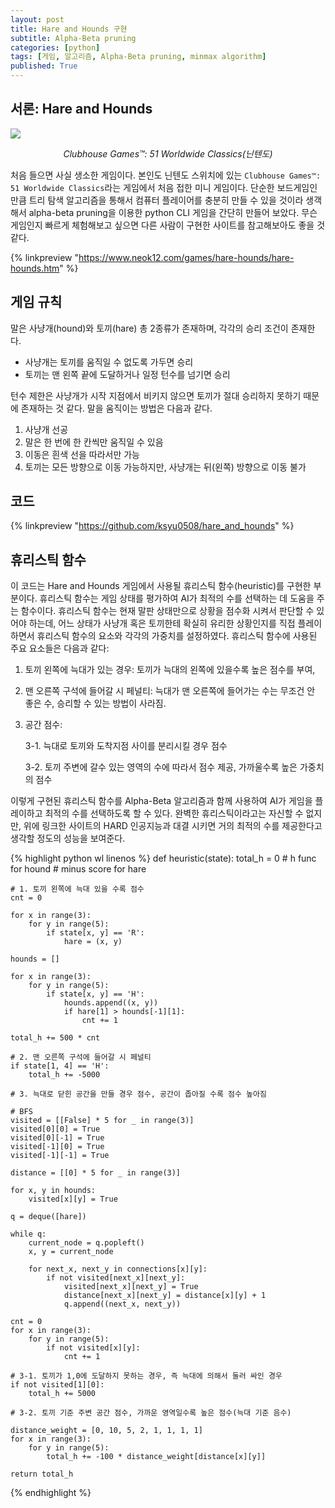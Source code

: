 ```yaml
---
layout: post
title: Hare and Hounds 구현
subtitle: Alpha-Beta pruning
categories: [python]
tags: [게임, 알고리즘, Alpha-Beta pruning, minmax algorithm]
published: True
---
```


## 서론: Hare and Hounds

![](https://www.nintendo.com/sg/switch/as7t/img/hero.jpg)
*<center>Clubhouse Games™: 51 Worldwide Classics(닌텐도)</center>*

처음 들으면 사실 생소한 게임이다. 본인도 닌텐도 스위치에 있는 `Clubhouse Games™: 51 Worldwide Classics`라는 게임에서 처음 접한 미니 게임이다. 단순한 보드게임인 만큼 트리 탐색 알고리즘을 통해서 컴퓨터 플레이어를 충분히 만들 수 있을 것이라 생객해서 alpha-beta pruning을 이용한 python CLI 게임을 간단히 만들어 보았다. 무슨 게임인지 빠르게 체험해보고 싶으면 다른 사람이 구현한 사이트를 참고해보아도 좋을 것 같다.

{% linkpreview "https://www.neok12.com/games/hare-hounds/hare-hounds.htm" %}

## 게임 규칙

말은 사냥개(hound)와 토끼(hare) 총 2종류가 존재하며, 각각의 승리 조건이 존재한다.

* 사냥개는 토끼를 움직일 수 없도록 가두면 승리
* 토끼는 맨 왼쪽 끝에 도달하거나 일정 턴수를 넘기면 승리

턴수 제한은 사냥개가 시작 지점에서 비키지 않으면 토끼가 절대 승리하지 못하기 때문에 존재하는 것 같다. 말을 움직이는 방법은 다음과 같다.

1. 사냥개 선공
2. 말은 한 번에 한 칸씩만 움직일 수 있음
3. 이동은 흰색 선을 따라서만 가능
4. 토끼는 모든 방향으로 이동 가능하지만, 사냥개는 뒤(왼쪽) 방향으로 이동 불가

## 코드

{% linkpreview "https://github.com/ksyu0508/hare_and_hounds" %}

## 휴리스틱 함수

이 코드는 Hare and Hounds 게임에서 사용될 휴리스틱 함수(heuristic)를 구현한 부분이다. 휴리스틱 함수는 게임 상태를 평가하여 AI가 최적의 수를 선택하는 데 도움을 주는 함수이다. 휴리스틱 함수는 현재 말판 상태만으로 상황을 점수화 시켜서 판단할 수 있어야 하는데, 어느 상태가 사냥개 혹은 토끼한테 확실히 유리한 상황인지를 직접 플레이하면서 휴리스틱 함수의 요소와 각각의 가중치를 설정하였다. 휴리스틱 함수에 사용된 주요 요소들은 다음과 같다:

1. 토끼 왼쪽에 늑대가 있는 경우: 토끼가 늑대의 왼쪽에 있을수록 높은 점수를 부여, 

2. 맨 오른쪽 구석에 들어갈 시 페널티: 늑대가 맨 오른쪽에 들어가는 수는 무조건 안 좋은 수, 승리할 수 있는 방법이 사라짐.

3. 공간 점수:

    3-1. 늑대로 토끼와 도착지점 사이를 분리시킬 경우 점수

    3-2. 토끼 주변에 갈수 있는 영역의 수에 따라서 점수 제공, 가까울수록 높은 가중치의 점수

이렇게 구현된 휴리스틱 함수를 Alpha-Beta 알고리즘과 함께 사용하여 AI가 게임을 플레이하고 최적의 수를 선택하도록 할 수 있다. 완벽한 휴리스틱이라고는 자신할 수 없지만, 위에 링크한 사이트의 HARD 인공지능과 대결 시키면 거의 최적의 수를 제공한다고 생각할 정도의 성능을 보여준다.

{% highlight python wl linenos %}
def heuristic(state):
    total_h = 0
    # h func for hound
    # minus score for hare

    # 1. 토끼 왼쪽에 늑대 있을 수록 점수
    cnt = 0

    for x in range(3):
        for y in range(5):
            if state[x, y] == 'R':
                hare = (x, y)

    hounds = []

    for x in range(3):
        for y in range(5):
            if state[x, y] == 'H':
                hounds.append((x, y))
                if hare[1] > hounds[-1][1]:
                    cnt += 1
    
    total_h += 500 * cnt

    # 2. 맨 오른쪽 구석에 들어갈 시 페널티
    if state[1, 4] == 'H':
        total_h += -5000

    # 3. 늑대로 닫힌 공간을 만들 경우 점수, 공간이 좁아질 수록 점수 높아짐

    # BFS
    visited = [[False] * 5 for _ in range(3)]
    visited[0][0] = True
    visited[0][-1] = True
    visited[-1][0] = True
    visited[-1][-1] = True

    distance = [[0] * 5 for _ in range(3)]
    
    for x, y in hounds:
        visited[x][y] = True

    q = deque([hare])

    while q:
        current_node = q.popleft()
        x, y = current_node

        for next_x, next_y in connections[x][y]:
            if not visited[next_x][next_y]:
                visited[next_x][next_y] = True
                distance[next_x][next_y] = distance[x][y] + 1
                q.append((next_x, next_y))

    cnt = 0
    for x in range(3):
        for y in range(5):
            if not visited[x][y]:
                cnt += 1
    
    # 3-1. 토끼가 1,0에 도달하지 못하는 경우, 즉 늑대에 의해서 둘러 싸인 경우
    if not visited[1][0]: 
        total_h += 5000

    # 3-2. 토끼 기준 주변 공간 점수, 가까운 영역일수록 높은 점수(늑대 기준 음수)

    distance_weight = [0, 10, 5, 2, 1, 1, 1, 1]
    for x in range(3):
        for y in range(5):
            total_h += -100 * distance_weight[distance[x][y]]

    return total_h
{% endhighlight %}
